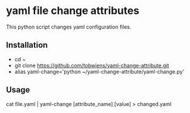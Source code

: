 # yaml file change attributes
This python script changes yaml configuration files.


## Installation

- cd ~
- git clone https://github.com/tobwiens/yaml-change-attribute.git
- alias yaml-change='python ~/yaml-change-attribute/yaml-change.py'

## Usage

cat file.yaml | yaml-change [attribute_name] [value] > changed.yaml


